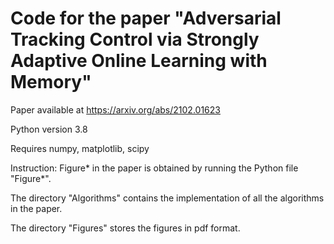 # Code for the paper "Adversarial Tracking Control via Strongly Adaptive Online Learning with Memory"

Paper available at https://arxiv.org/abs/2102.01623

Python version 3.8

Requires numpy, matplotlib, scipy

Instruction: Figure* in the paper is obtained by running the Python file "Figure*".

The directory "Algorithms" contains the implementation of all the algorithms in the paper.

The directory "Figures" stores the figures in pdf format.
